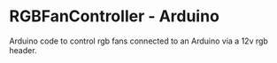 # RGBFanController - Arduino

Arduino code to control rgb fans connected to an Arduino via a 12v rgb header.